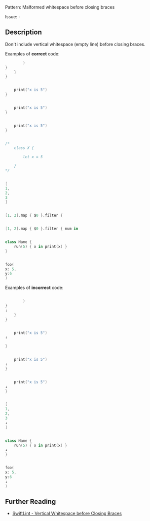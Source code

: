 Pattern: Malformed whitespace before closing braces

Issue: -

## Description

Don't include vertical whitespace (empty line) before closing braces.

Examples of **correct** code:
```swift
        )
}
    }
}


    print("x is 5")
}


    print("x is 5")
}


    print("x is 5")
}


/*
    class X {

        let x = 5

    }
*/


[
1,
2,
3
]


[1, 2].map { $0 }.filter {


[1, 2].map { $0 }.filter { num in


class Name {
    run(5) { x in print(x) }
}


foo(
x: 5,
y:6
)

```
Examples of **incorrect** code:
```swift

        )
}
↓
    }
}


    print("x is 5")
↓

}


    print("x is 5")
↓
}


    print("x is 5")
↓    
}


[
1,
2,
3
↓
]


class Name {
    run(5) { x in print(x) }
↓
}


foo(
x: 5,
y:6
↓
)

```

## Further Reading

* [SwiftLint - Vertical Whitespace before Closing Braces](https://github.com/realm/SwiftLint/blob/master/Rules.md#vertical-whitespace-before-closing-braces)